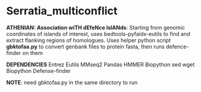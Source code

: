 # Serratia_multiconflict

**ATHENIAN: Association wiTH dEfeNce IslANds**: Starting from genomic coordinates of islands of interest, uses bedtools-pyfaidx-eutils to find and extract flanking regions of homologues. 
Uses helper python script **gbktofaa.py** to convert genbank files to protein fasta, then runs defence-finder on them

**DEPENDENCIES**
Entrez Eutils
MMseq2
Pandas
HMMER
Biopython
sed
wget
Biopython
Defense-finder

**NOTE**: need gbktofaa.py in the same directory to run
